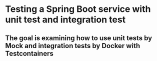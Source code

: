 Testing a Spring Boot service with unit test and integration test
========================
The goal is examining how to use unit tests by Mock and integration tests by Docker with Testcontainers
------------------------
